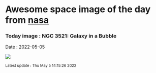 
# Awesome space image of the day from [nasa](https://api.nasa.gov/)

### Today image : NGC 3521: Galaxy in a Bubble

Date : 2022-05-05


![](https://apod.nasa.gov/apod/image/2205/NGC3521LRGBHaAPOD-20_1024.jpg)

<small>Latest update : Thu May  5 14:15:26 2022</small>


